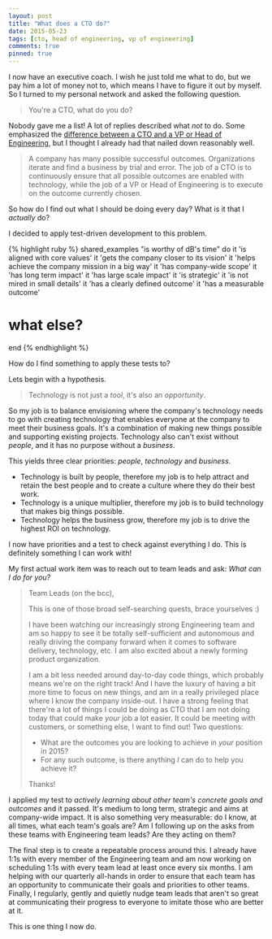 ```yaml
---
layout: post
title: "What does a CTO do?"
date: 2015-05-23
tags: [cto, head of engineering, vp of engineering]
comments: true
pinned: true
---
```

I now have an executive coach. I wish he just told me what to do, but we pay him a lot of money not to, which means I have to figure it out by myself. So I turned to my personal network and asked the following question.

> You're a CTO, what do you do?

Nobody gave me a list! A lot of replies described what _not_ to do. Some emphasized the [difference between a CTO and a VP or Head of Engineering](/2015/05/07/what-is-the-difference-between-cto-and-vp-or-head-of-engineering.html), but I thought I already had that nailed down reasonably well.

> A company has many possible successful outcomes. Organizations iterate and find a business by trial and error. The job of a CTO is to continuously ensure that all possible outcomes are enabled with technology, while the job of a VP or Head of Engineering is to execute on the outcome currently chosen.

So how do I find out what I should be doing every day? What is it that I _actually_ do?

I decided to apply test-driven development to this problem.

{% highlight ruby %}
shared_examples "is worthy of dB's time" do
  it 'is aligned with core values'
  it 'gets the company closer to its vision'
  it 'helps achieve the company mission in a big way'
  it 'has company-wide scope'
  it 'has long term impact'
  it 'has large scale impact'
  it 'is strategic'
  it 'is not mired in small details'
  it 'has a clearly defined outcome'
  it 'has a measurable outcome'
  # what else?
end
{% endhighlight %}

How do I find something to apply these tests to?

Lets begin with a hypothesis.

> Technology is not just a _tool_, it's also an _opportunity_.

So my job is to balance envisioning where the company's technology needs to go with creating technology that enables everyone at the company to meet their business goals. It's a combination of making new things possible and supporting existing projects. Technology also can't exist without _people_, and it has no purpose without a _business_.

This yields three clear priorities: _people_, _technology_ and _business_.

* Technology is built by people, therefore my job is to help attract and retain the best people and to create a culture where they do their best work.
* Technology is a unique multiplier, therefore my job is to build technology that makes big things possible.
* Technology helps the business grow, therefore my job is to drive the highest ROI on technology.

I now have priorities and a test to check against everything I do. This is definitely something I can work with!

My first actual work item was to reach out to team leads and ask: _What can I do for you?_

> Team Leads (on the bcc),
>
> This is one of those broad self-searching quests, brace yourselves :)
>
> I have been watching our increasingly strong Engineering team and am so happy to see it be totally self-sufficient and autonomous and really driving the company forward when it comes to software delivery, technology, etc. I am also excited about a newly forming product organization.
>
> I am a bit less needed around day-to-day code things, which probably means we're on the right track! And I have the luxury of having a bit more time to focus on new things, and am in a really privileged place where I know the company inside-out. I have a strong feeling that there're a lot of things I could be doing as CTO that I am not doing today that could make *your* job a lot easier. It could be meeting with customers, or something else, I want to find out! Two questions:
>
>  - What are the outcomes you are looking to achieve in *your* position in 2015?
>  - For any such outcome, is there anything *I* can do to help you achieve it?
>
>  Thanks!

I applied my test to _actively learning about other team's concrete goals and outcomes_ and it passed. It's medium to long term, strategic and aims at company-wide impact. It is also something very measurable: do I know, at all times, what each team's goals are? Am I following up on the asks from these teams with Engineering team leads? Are they acting on them?

The final step is to create a repeatable process around this. I already have 1:1s with every member of the Engineering team and am now working on scheduling 1:1s with every team lead at least once every six months. I am helping with our quarterly all-hands in order to ensure that each team has an opportunity to communicate their goals and priorities to other teams. Finally, I regularly, gently and quietly nudge team leads that aren't so great at communicating their progress to everyone to imitate those who are better at it.

This is one thing I now do.
